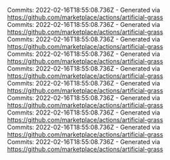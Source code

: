 Commits: 2022-02-16T18:55:08.736Z - Generated via https://github.com/marketplace/actions/artificial-grass
<br>
Commits: 2022-02-16T18:55:08.736Z - Generated via https://github.com/marketplace/actions/artificial-grass
<br>
Commits: 2022-02-16T18:55:08.736Z - Generated via https://github.com/marketplace/actions/artificial-grass
<br>
Commits: 2022-02-16T18:55:08.736Z - Generated via https://github.com/marketplace/actions/artificial-grass
<br>
Commits: 2022-02-16T18:55:08.736Z - Generated via https://github.com/marketplace/actions/artificial-grass
<br>
Commits: 2022-02-16T18:55:08.736Z - Generated via https://github.com/marketplace/actions/artificial-grass
<br>
Commits: 2022-02-16T18:55:08.736Z - Generated via https://github.com/marketplace/actions/artificial-grass
<br>
Commits: 2022-02-16T18:55:08.736Z - Generated via https://github.com/marketplace/actions/artificial-grass
<br>
Commits: 2022-02-16T18:55:08.736Z - Generated via https://github.com/marketplace/actions/artificial-grass
<br>
Commits: 2022-02-16T18:55:08.736Z - Generated via https://github.com/marketplace/actions/artificial-grass
<br>
